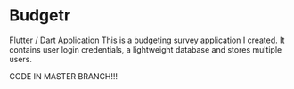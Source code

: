# Budgetr
Flutter / Dart Application 
This is a budgeting survey application I created. It contains user login credentials, a lightweight database
and stores multiple users.

CODE IN MASTER BRANCH!!!
